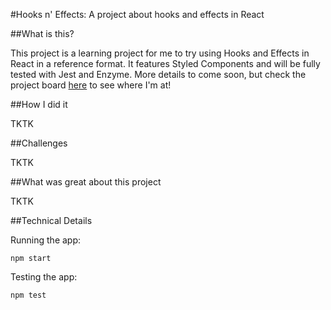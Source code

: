 #Hooks n' Effects: A project about hooks and effects in React

##What is this?

This project is a learning project for me to try using Hooks and Effects in React in a reference format.  It features Styled Components and will be fully tested with Jest and Enzyme.  More details to come soon, but check the project board [here](https://trello.com/b/tx5XgBDo/hooks-n-effect) to see where I'm at!

##How I did it

TKTK

##Challenges

TKTK

##What was great about this project

TKTK

##Technical Details

Running the app:
```
npm start
```
Testing the app:
```
npm test
```